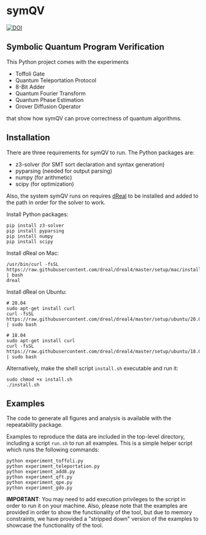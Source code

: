 # symQV

[![DOI](https://zenodo.org/badge/DOI/10.5281/zenodo.7400321.svg)](https://doi.org/10.5281/zenodo.7400321)

## Symbolic Quantum Program Verification

This Python project comes with the experiments

- Toffoli Gate
- Quantum Teleportation Protocol
- 8-Bit Adder
- Quantum Fourier Transform
- Quantum Phase Estimation
- Grover Diffusion Operator

that show how symQV can prove correctness of quantum algorithms.

## Installation

There are three requirements for symQV to run. The Python packages are:

- z3-solver (for SMT sort declaration and syntax generation)
- pyparsing (needed for output parsing)
- numpy (for arithmetic)
- scipy (for optimization)

Also, the system symQV runs on requires [dReal](http://dreal.github.io) to be installed and added to the path
in order for the solver to work.

Install Python packages:

    pip install z3-solver
    pip install pyparsing
    pip install numpy
    pip install scipy

Install dReal on Mac:

    /usr/bin/curl -fsSL https://raw.githubusercontent.com/dreal/dreal4/master/setup/mac/install.sh | bash
    dreal

Install dReal on Ubuntu:

    # 20.04
    sudo apt-get install curl
    curl -fsSL https://raw.githubusercontent.com/dreal/dreal4/master/setup/ubuntu/20.04/install.sh | sudo bash
    
    # 18.04
    sudo apt-get install curl
    curl -fsSL https://raw.githubusercontent.com/dreal/dreal4/master/setup/ubuntu/18.04/install.sh | sudo bash

Alternatively, make the shell script `install.sh` executable and run it:

    sudo chmod +x install.sh
    ./install.sh

## Examples

The code to generate all figures and analysis is available with the repeatability
package.

Examples to reproduce the data are included in the top-level directory, including a script `run.sh` to run all examples.
This is a simple helper script which runs the following commands:

    python experiment_toffoli.py
    python experiment_teleportation.py
    python experiment_add8.py
    python experiment_qft.py
    python experiment_qpe.py
    python experiment_gdo.py

__IMPORTANT__: You may need to add execution privileges to the script in order to run it on your machine.
Also, please note that the examples are provided in order to show the functionality of the tool,
but due to memory constraints, we have provided a "stripped down" version of the examples to showcase the
functionality of the tool.

